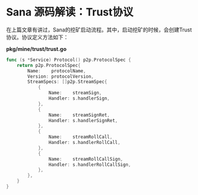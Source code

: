 # Sana 源码解读：Trust协议

在上篇文章有讲过，Sana的挖矿启动流程。其中，启动挖矿的时候，会创建Trust协议。协议定义方法如下：

**pkg/mine/trust/trust.go**

```go
func (s *Service) Protocol() p2p.ProtocolSpec {
	return p2p.ProtocolSpec{
		Name:    protocolName,
		Version: protocolVersion,
		StreamSpecs: []p2p.StreamSpec{
			{
				Name:    streamSign,
				Handler: s.handlerSign,
			},
			{
				Name:    streamSignRet,
				Handler: s.handlerSignRet,
			},
			{
				Name:    streamRollCall,
				Handler: s.handlerRollCall,
			},
			{
				Name:    streamRollCallSign,
				Handler: s.handlerRollCallSign,
			},
		},
	}
}
```

